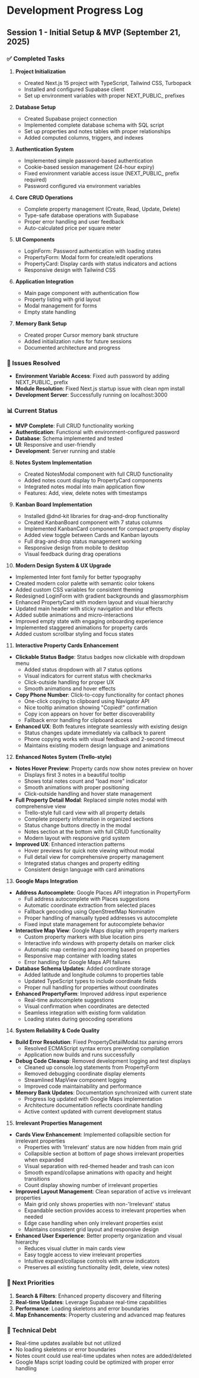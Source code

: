 # Development Progress Log

## Session 1 - Initial Setup & MVP (September 21, 2025)

### ✅ Completed Tasks
1. **Project Initialization**
   - Created Next.js 15 project with TypeScript, Tailwind CSS, Turbopack
   - Installed and configured Supabase client
   - Set up environment variables with proper NEXT_PUBLIC_ prefixes

2. **Database Setup**
   - Created Supabase project connection
   - Implemented complete database schema with SQL script
   - Set up properties and notes tables with proper relationships
   - Added computed columns, triggers, and indexes

3. **Authentication System**
   - Implemented simple password-based authentication
   - Cookie-based session management (24-hour expiry)
   - Fixed environment variable access issue (NEXT_PUBLIC_ prefix required)
   - Password configured via environment variables

4. **Core CRUD Operations**
   - Complete property management (Create, Read, Update, Delete)
   - Type-safe database operations with Supabase
   - Proper error handling and user feedback
   - Auto-calculated price per square meter

5. **UI Components**
   - LoginForm: Password authentication with loading states
   - PropertyForm: Modal form for create/edit operations
   - PropertyCard: Display cards with status indicators and actions
   - Responsive design with Tailwind CSS

6. **Application Integration**
   - Main page component with authentication flow
   - Property listing with grid layout
   - Modal management for forms
   - Empty state handling

7. **Memory Bank Setup**
   - Created proper Cursor memory bank structure
   - Added initialization rules for future sessions
   - Documented architecture and progress

### 🐛 Issues Resolved
- **Environment Variable Access**: Fixed auth password by adding NEXT_PUBLIC_ prefix
- **Module Resolution**: Fixed Next.js startup issue with clean npm install
- **Development Server**: Successfully running on localhost:3000

### 📊 Current Status
- **MVP Complete**: Full CRUD functionality working
- **Authentication**: Functional with environment-configured password
- **Database**: Schema implemented and tested
- **UI**: Responsive and user-friendly
- **Development**: Server running and stable

8. **Notes System Implementation**
   - Created NotesModal component with full CRUD functionality
   - Added notes count display to PropertyCard components
   - Integrated notes modal into main application flow
   - Features: Add, view, delete notes with timestamps

9. **Kanban Board Implementation**
   - Installed @dnd-kit libraries for drag-and-drop functionality
   - Created KanbanBoard component with 7 status columns
   - Implemented KanbanCard component for compact property display
   - Added view toggle between Cards and Kanban layouts
   - Full drag-and-drop status management working
   - Responsive design from mobile to desktop
   - Visual feedback during drag operations

10. **Modern Design System & UX Upgrade**
   - Implemented Inter font family for better typography
   - Created modern color palette with semantic color tokens
   - Added custom CSS variables for consistent theming
   - Redesigned LoginForm with gradient backgrounds and glassmorphism
   - Enhanced PropertyCard with modern layout and visual hierarchy
   - Updated main header with sticky navigation and blur effects
   - Added subtle animations and micro-interactions
   - Improved empty state with engaging onboarding experience
   - Implemented staggered animations for property cards
   - Added custom scrollbar styling and focus states

11. **Interactive Property Cards Enhancement**
   - **Clickable Status Badge**: Status badges now clickable with dropdown menu
     - Added status dropdown with all 7 status options
     - Visual indicators for current status with checkmarks
     - Click-outside handling for proper UX
     - Smooth animations and hover effects
   - **Copy Phone Number**: Click-to-copy functionality for contact phones
     - One-click copying to clipboard using Navigator API
     - Nice tooltip animation showing "Copied!" confirmation
     - Copy icon appears on hover for better discoverability
     - Fallback error handling for clipboard access
   - **Enhanced UX**: Both features integrate seamlessly with existing design
     - Status changes update immediately via callback to parent
     - Phone copying works with visual feedback and 2-second timeout
     - Maintains existing modern design language and animations

12. **Enhanced Notes System (Trello-style)**
   - **Notes Hover Preview**: Property cards now show notes preview on hover
     - Displays first 3 notes in a beautiful tooltip
     - Shows total notes count and "load more" indicator
     - Smooth animations with proper positioning
     - Click-outside handling and hover state management
   - **Full Property Detail Modal**: Replaced simple notes modal with comprehensive view
     - Trello-style full card view with all property details
     - Complete property information in organized sections
     - Status change buttons directly in the modal
     - Notes section at the bottom with full CRUD functionality
     - Modern layout with responsive grid system
   - **Improved UX**: Enhanced interaction patterns
     - Hover previews for quick note viewing without modal
     - Full detail view for comprehensive property management
     - Integrated status changes and property editing
     - Consistent design language with card animations

13. **Google Maps Integration**
   - **Address Autocomplete**: Google Places API integration in PropertyForm
     - Full address autocomplete with Places suggestions
     - Automatic coordinate extraction from selected places
     - Fallback geocoding using OpenStreetMap Nominatim
     - Proper handling of manually typed addresses vs autocomplete
     - Fixed input state management for autocomplete behavior
   - **Interactive Map View**: Google Maps display with property markers
     - Custom property markers with blue location pins
     - Interactive info windows with property details on marker click
     - Automatic map centering and zooming based on properties
     - Responsive map container with loading states
     - Error handling for Google Maps API failures
   - **Database Schema Updates**: Added coordinate storage
     - Added latitude and longitude columns to properties table
     - Updated TypeScript types to include coordinate fields
     - Proper null handling for properties without coordinates
   - **Enhanced PropertyForm**: Improved address input experience
     - Real-time autocomplete suggestions
     - Visual confirmation when coordinates are detected
     - Seamless integration with existing form validation
     - Loading states during geocoding operations

14. **System Reliability & Code Quality**
   - **Build Error Resolution**: Fixed PropertyDetailModal.tsx parsing errors
     - Resolved ECMAScript syntax errors preventing compilation
     - Application now builds and runs successfully
   - **Debug Code Cleanup**: Removed development logging and test displays
     - Cleaned up console.log statements from PropertyForm
     - Removed debugging coordinate display elements
     - Streamlined MapView component logging
     - Improved code maintainability and performance
   - **Memory Bank Updates**: Documentation synchronized with current state
     - Progress log updated with Google Maps implementation
     - Architecture documentation reflects coordinate handling
     - Active context updated with current development status

15. **Irrelevant Properties Management**
   - **Cards View Enhancement**: Implemented collapsible section for irrelevant properties
     - Properties with 'Irrelevant' status are now hidden from main grid
     - Collapsible section at bottom of page shows irrelevant properties when expanded
     - Visual separation with red-themed header and trash can icon
     - Smooth expand/collapse animations with opacity and height transitions
     - Count display showing number of irrelevant properties
   - **Improved Layout Management**: Clean separation of active vs irrelevant properties
     - Main grid only shows properties with non-'Irrelevant' status
     - Expandable section provides access to irrelevant properties when needed
     - Edge case handling when only irrelevant properties exist
     - Maintains consistent grid layout and responsive design
   - **Enhanced User Experience**: Better property organization and visual hierarchy
     - Reduces visual clutter in main cards view
     - Easy toggle access to view irrelevant properties
     - Intuitive expand/collapse controls with arrow indicators
     - Preserves all existing functionality (edit, delete, view notes)

### 🎯 Next Priorities
1. **Search & Filters**: Enhanced property discovery and filtering
2. **Real-time Updates**: Leverage Supabase real-time capabilities
3. **Performance**: Loading skeletons and error boundaries
4. **Map Enhancements**: Property clustering and advanced map features

### 🔧 Technical Debt
- Real-time updates available but not utilized
- No loading skeletons or error boundaries
- Notes count could use real-time updates when notes are added/deleted
- Google Maps script loading could be optimized with proper error handling